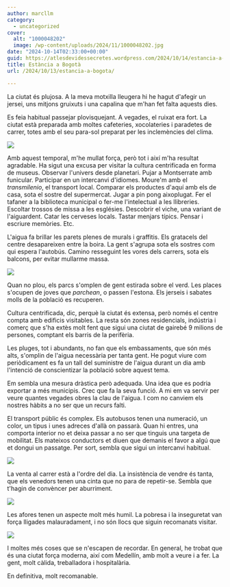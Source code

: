 ```yaml
---
author: marcllm
category:
  - uncategorized
cover:
  alt: "1000048202"
  image: /wp-content/uploads/2024/11/1000048202.jpg
date: "2024-10-14T02:33:00+00:00"
guid: https://atlesdevidessecretes.wordpress.com/2024/10/14/estancia-a-bogota/
title: Estància a Bogotà
url: /2024/10/13/estancia-a-bogota/

---
```

La ciutat és plujosa. A la meva motxilla lleugera hi he hagut d'afegir un jersei, uns mitjons gruixuts i una capalina que m'han fet falta aquests dies.



Es feia habitual passejar plovisquejant. A vegades, el ruixat era fort. La ciutat està preparada amb moltes cafeteries, xocolateries i paradetes de carrer, totes amb el seu para-sol preparat per les inclemències del clima.



[![](https://blogger.googleusercontent.com/img/a/AVvXsEhHFcPZ08s1T802iPcdal38wpay7Att1r-uwTyjZ73EG-eZ7fh7Hb4bYhmPNkZgusGr3-OgWm1KfzJ08uzyLyhLezkV6ql_TPSWp84hc3hcnxv7_E082rcIWx8B6dfjOLUMHaMB1rL3nbRW5pmVjWxQNPHnmR4o5cp95nngWkJps0MhSVgx_0lWPkUo4tgR)](https://blogger.googleusercontent.com/img/a/AVvXsEhHFcPZ08s1T802iPcdal38wpay7Att1r-uwTyjZ73EG-eZ7fh7Hb4bYhmPNkZgusGr3-OgWm1KfzJ08uzyLyhLezkV6ql_TPSWp84hc3hcnxv7_E082rcIWx8B6dfjOLUMHaMB1rL3nbRW5pmVjWxQNPHnmR4o5cp95nngWkJps0MhSVgx_0lWPkUo4tgR)





Amb aquest temporal, m'he mullat força, però tot i així m'ha resultat agradable. Ha sigut una excusa per visitar la cultura centrificada en forma de museus. Observar l'univers desde planetari. Pujar a Montserrate amb funicular. Participar en un intercanvi d'idiomes. Moure'm amb el _transmilenio_, el transport local. Comparar els productes d'aquí amb els de casa, sota el sostre del supermercat. Jugar a pin pong aixoplugat. Fer el tafaner a la biblioteca municipal o fer-me l'intelectual a les llibreries. Escoltar trossos de missa a les esglésies. Descobrir el viche, una variant de l'aiguardent. Catar les cerveses locals. Tastar menjars típics. Pensar i escriure memòries. Etc.



L'aigua fa brillar les parets plenes de murals i graffitis. Els gratacels del centre desapareixen entre la boira. La gent s'agrupa sota els sostres com qui espera l'autobús. Camino resseguint les vores dels carrers, sota els balcons, per evitar mullarme massa.



[![](https://blogger.googleusercontent.com/img/a/AVvXsEjycJj8llYXUPNHCE7cZGAjMkym2Vlu3NXTvkF5ACMYYeBLgFHeu4Dj_AseuZJ7z_CPh1nbp_yuXF6lYBHCBcZlNKhFa3gFGBuUih4NW4NCwUdms2AHArLw7ZU2N6iaHrBaZV09D3e9K3a4rIkdbhHg-hPSJcg3EzA8UZmjEH42Q8vNFrV-P9XnjYmp5urj)](https://blogger.googleusercontent.com/img/a/AVvXsEjycJj8llYXUPNHCE7cZGAjMkym2Vlu3NXTvkF5ACMYYeBLgFHeu4Dj_AseuZJ7z_CPh1nbp_yuXF6lYBHCBcZlNKhFa3gFGBuUih4NW4NCwUdms2AHArLw7ZU2N6iaHrBaZV09D3e9K3a4rIkdbhHg-hPSJcg3EzA8UZmjEH42Q8vNFrV-P9XnjYmp5urj)



Quan no plou, els parcs s'omplen de gent estirada sobre el verd. Les places s'ocupen de joves que _parchean_, o passen l'estona. Els jerseis i sabates molls de la població es recuperen.



Cultura centrificada, dic, perquè la ciutat és extensa, però només el centre compta amb edificis visitables. La resta són zones residencials, indústria i comerç que s'ha extès molt fent que sigui una ciutat de gairebé 9 milions de persones, comptant els barris de la perifèria.



Les pluges, tot i abundants, no fan que els embassaments, que són més alts, s'omplin de l'aigua necessària per tanta gent. He pogut viure com periòdicament es fa un tall del suministre de l'aigua durant un dia amb l'intenció de conscientizar la població sobre aquest tema.



Em sembla una mesura dràstica però adequada. Una idea que es podria exportar a més municipis. Crec que fa la seva funció. A mi em va servir per veure quantes vegades obres la clau de l'aigua. I com no canviem els nostres hàbits a no ser que un recurs falti.



El transport públic és complex. Els autobusos tenen una numeració, un color, un tipus i unes adreces d'allà on passarà. Quan hi entres, una comporta interior no et deixa passar a no ser que tinguis una targeta de mobilitat. Els mateixos conductors et diuen que demanis el favor a algú que et dongui un passatge. Per sort, sembla que sigui un intercanvi habitual.



[![](https://blogger.googleusercontent.com/img/a/AVvXsEiJMKizm1aPckx8rCZjmdqC-3gG1polyccxFceXL9o7B4UE73PvUm9SyUQlY-wIfYUK7QjuBD9uqMh6dr_lBHhiNavA2uqpoz_Gfn8UaE3RwzEJzYS8ooc8_yjdcweNDQ0jKvqHM8gIhFQWWBWuWrJIoxHKPnqdLBpKCe0TfdEqaNT6ml7uIlLYkLsBByEJ)](https://blogger.googleusercontent.com/img/a/AVvXsEiJMKizm1aPckx8rCZjmdqC-3gG1polyccxFceXL9o7B4UE73PvUm9SyUQlY-wIfYUK7QjuBD9uqMh6dr_lBHhiNavA2uqpoz_Gfn8UaE3RwzEJzYS8ooc8_yjdcweNDQ0jKvqHM8gIhFQWWBWuWrJIoxHKPnqdLBpKCe0TfdEqaNT6ml7uIlLYkLsBByEJ)





La venta al carrer està a l'ordre del dia. La insistència de vendre és tanta, que els venedors tenen una cinta que no para de repetir-se. Sembla que t'hagin de convèncer per aburriment.

[![](https://blogger.googleusercontent.com/img/a/AVvXsEiR2i9OHkvS5Hda50cb4SdQT07LdMWhZVKbGNvlWUXID0dzmTo07uNJy9_3eaGGij59TgzHDvhElItNSvbNns_k32zyMCNOzutLfvpANNDdrWum-I2achZqaY-a4rMx_J9j75ooSBj8u72ZzKSyTM1vV2afS4-gijF_wfYOXF8NZkfkrFbmLQHH4iXgRMKm)](https://blogger.googleusercontent.com/img/a/AVvXsEiR2i9OHkvS5Hda50cb4SdQT07LdMWhZVKbGNvlWUXID0dzmTo07uNJy9_3eaGGij59TgzHDvhElItNSvbNns_k32zyMCNOzutLfvpANNDdrWum-I2achZqaY-a4rMx_J9j75ooSBj8u72ZzKSyTM1vV2afS4-gijF_wfYOXF8NZkfkrFbmLQHH4iXgRMKm)





Les afores tenen un aspecte molt més humil. La pobresa i la inseguretat van força lligades malauradament, i no són llocs que siguin recomanats visitar.

[![](https://blogger.googleusercontent.com/img/a/AVvXsEgsUUi5nbOWnW0zs5AtTIqos7tharOtXzLo2TP4pHF6sBhYvE1SQn2mlTcLsxwG0pb1NMu-4itryixFa8q2x_JHcs1E6n7jYd-mtfWrbsqPEKkQ-xOqJ89Z0mjvgwu7uUOIdb4-yQm0S3yZB9lsEQ8FbeaLWwlxBSX3z3As6qG5jqTW34Y2A74w9-X_best)](https://blogger.googleusercontent.com/img/a/AVvXsEgsUUi5nbOWnW0zs5AtTIqos7tharOtXzLo2TP4pHF6sBhYvE1SQn2mlTcLsxwG0pb1NMu-4itryixFa8q2x_JHcs1E6n7jYd-mtfWrbsqPEKkQ-xOqJ89Z0mjvgwu7uUOIdb4-yQm0S3yZB9lsEQ8FbeaLWwlxBSX3z3As6qG5jqTW34Y2A74w9-X_best)



I moltes més coses que se n'escapen de recordar. En general, he trobat que és una ciutat força moderna, així com Medellín, amb molt a veure i a fer. La gent, molt càlida, treballadora i hospitalària.



En definitiva, molt recomanable.
